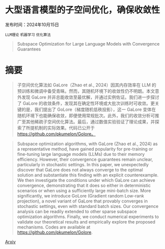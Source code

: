 # 大型语言模型的子空间优化，确保收敛性

发布时间：2024年10月15日

`LLM理论` `机器学习` `优化算法`

> Subspace Optimization for Large Language Models with Convergence Guarantees

# 摘要

> 子空间优化算法如 GaLore（Zhao et al., 2024）因其内存效率在 LLM 的预训练和微调中备受青睐。然而，其随机环境下的收敛性仍不明朗。本文意外发现 GaLore 并非总能收敛至最优解，并通过实例佐证。我们进一步探讨了 GaLore 的收敛条件，发现其在确定性环境或大批次训练时可收敛。更关键的是，我们提出了 GoLore（梯度随机低秩投影），这一 GaLore 变体在随机环境下也能确保收敛，即便使用常规批次。此外，我们的收敛分析可推广至其他稀疏子空间优化算法。最后，通过数值实验验证了理论成果，并探索了所提机制的实际效果。代码已公开于 https://github.com/pkumelon/Golore。

> Subspace optimization algorithms, with GaLore (Zhao et al., 2024) as a representative method, have gained popularity for pre-training or fine-tuning large language models (LLMs) due to their memory efficiency. However, their convergence guarantees remain unclear, particularly in stochastic settings. In this paper, we unexpectedly discover that GaLore does not always converge to the optimal solution and substantiate this finding with an explicit counterexample. We then investigate the conditions under which GaLore can achieve convergence, demonstrating that it does so either in deterministic scenarios or when using a sufficiently large mini-batch size. More significantly, we introduce GoLore (Gradient random Low-rank projection), a novel variant of GaLore that provably converges in stochastic settings, even with standard batch sizes. Our convergence analysis can be readily extended to other sparse subspace optimization algorithms. Finally, we conduct numerical experiments to validate our theoretical results and empirically explore the proposed mechanisms. Codes are available at https://github.com/pkumelon/Golore.

[Arxiv](https://arxiv.org/abs/2410.11289)